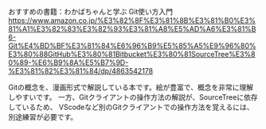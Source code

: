 おすすめの書籍：わかばちゃんと学ぶ Git使い方入門
https://www.amazon.co.jp/%E3%82%8F%E3%81%8B%E3%81%B0%E3%81%A1%E3%82%83%E3%82%93%E3%81%A8%E5%AD%A6%E3%81%B6-Git%E4%BD%BF%E3%81%84%E6%96%B9%E5%85%A5%E9%96%80%E3%80%88GitHub%E3%80%81Bitbucket%E3%80%81SourceTree%E3%80%89-%E6%B9%8A%E5%B7%9D-%E3%81%82%E3%81%84/dp/4863542178

Gitの概念を、漫画形式で解説している本です。絵が豊富で、概念を非常に理解しやすいです。
一方、Gitクライアントの操作方法の解説が、SourceTreeに依存しているため、
VScodeなど別のGitクライアントでの操作方法を覚えるには、別途練習が必要です。
